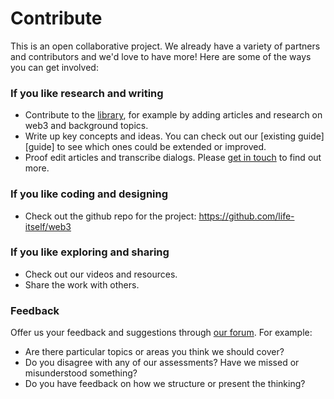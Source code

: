 # Contribute

This is an open collaborative project. We already have a variety of partners and contributors and we'd love to have more! Here are some of the ways you can get involved:

### If you like research and writing

* Contribute to the [library][], for example by adding articles and research on web3 and background topics.
* Write up key concepts and ideas. You can check out our [existing guide][guide] to see which ones could be extended or improved.
* Proof edit articles and transcribe dialogs. Please [get in touch][contact] to find out more.

### If you like coding and designing

* Check out the github repo for the project: https://github.com/life-itself/web3

### If you like exploring and sharing

* Check out our videos and resources.
* Share the work with others.

### Feedback

Offer us your feedback and suggestions through [our forum][forum]. For example:

* Are there particular topics or areas you think we should cover?
* Do you disagree with any of our assessments? Have we missed or misunderstood something?
* Do you have feedback on how we structure or present the thinking?

[library]: /library
[contact]: /contact
[concepts]: /guide
[forum]: https://github.com/life-itself/web3/discussions
